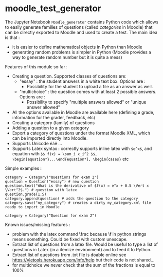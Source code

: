 # moodle_test_generator

The Jupyter Notebook `Moodle_generator` contains Python code which allows to easily generate families of questions (called *categories* in Moodle) that can be directly exported to Moodle and used to create a test. The main idea is that : 
- it is easier to define mathematical objects in Python than Moodle
- generating random problems is simpler in Python (Moodle provides a way to generate random number but it is quite a mess)

Features of this module so far :
- Creating a question. Supported classes of questions are:
    -  "essay" : the student answers in a white text box. Options are :
        - Possibility for the student to upload a file as an answer as well. 
    -  "multichoice" : the question comes with at least 2 possible answers. Options are :
        - Possibility to specify "multiple answers allowed" or "unique answer allowed"
- All the options available in Moodle are available here (defining a grade, information for the grader, feedback, etc)
- Creating a category (family) of questions
- Adding a question to a given category
- Export a category of questions under the format Moodle XML, which can be imported directly into Moodle.
- Supports Unicode éàê ...
- Supports Latex syntax : correctly supports inline latex with `$e^x$`, and equation with `$$ f(x) = \sum_i x_i^2 $$, \begin{equation*}...\end{equation*}, \begin{cases}` etc

Simple examples : 

```
category = Category("Questions for exam 2")
question = Question("essay") # new question
question.text("What is the derivative of $f(x) = e^x + 0.5 \Vert x \Vert^2$.") # question with latex
question.grade(1.5)
category.append(question) # adds the question to the category
category.save("my_category") # creates a dirty my_category.xml file ready to import in Moodle
```

```
category = Category("Question for exam 2")

```
 
Known issues/missing features :
- problem with the latex command \frac because \f in python strings means something. Could be fixed with custom unescape.
- Extract list of questions from a latex file. Would be useful to type a list of questions in Latex (in a itemize environment) and to feed it to Python.
- Extract list of questions from .txt file is doable online see https://vletools.herokuapp.com/info/help but their code is not shared...
- for multichoice we never check that the sum of the fractions is equal to 100% 
